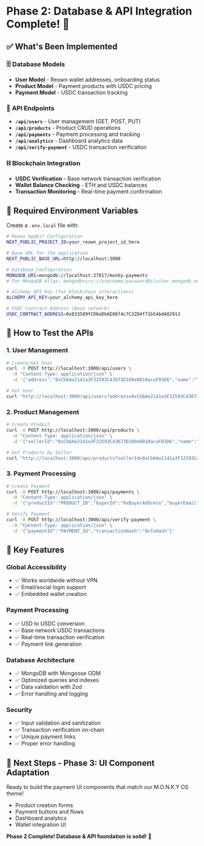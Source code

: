 # Phase 2: Database & API Integration Complete! 🚀

## ✅ What's Been Implemented

### 🗄️ **Database Models**
- **User Model** - Reown wallet addresses, onboarding status
- **Product Model** - Payment products with USDC pricing
- **Payment Model** - USDC transaction tracking

### 🔌 **API Endpoints**
- **`/api/users`** - User management (GET, POST, PUT)
- **`/api/products`** - Product CRUD operations
- **`/api/payments`** - Payment processing and tracking
- **`/api/analytics`** - Dashboard analytics data
- **`/api/verify-payment`** - USDC transaction verification

### ⛓️ **Blockchain Integration**
- **USDC Verification** - Base network transaction verification
- **Wallet Balance Checking** - ETH and USDC balances
- **Transaction Monitoring** - Real-time payment confirmation

## 🔧 **Required Environment Variables**

Create a `.env.local` file with:

```bash
# Reown AppKit Configuration
NEXT_PUBLIC_PROJECT_ID=your_reown_project_id_here

# Base URL for the application
NEXT_PUBLIC_BASE_URL=http://localhost:3000

# Database Configuration
MONGODB_URI=mongodb://localhost:27017/monky-payments
# For MongoDB Atlas: mongodb+srv://username:password@cluster.mongodb.net/monky-payments

# Alchemy API Key (for blockchain interactions)
ALCHEMY_API_KEY=your_alchemy_api_key_here

# USDC Contract Address (Base network)
USDC_CONTRACT_ADDRESS=0x833589fCD6eDb6E08f4c7C32D4f71b54bdA02913
```

## 🚀 **How to Test the APIs**

### 1. **User Management**
```bash
# Create/Get User
curl -X POST http://localhost:3000/api/users \
  -H "Content-Type: application/json" \
  -d '{"address":"0xCb6Ae2141a3F32593C43673D109e0010acaF03D6","name":"Test User"}'

# Get User
curl "http://localhost:3000/api/users?address=0xCb6Ae2141a3F32593C43673D109e0010acaF03D6"
```

### 2. **Product Management**
```bash
# Create Product
curl -X POST http://localhost:3000/api/products \
  -H "Content-Type: application/json" \
  -d '{"sellerId":"0xCb6Ae2141a3F32593C43673D109e0010acaF03D6","name":"Test Product","description":"A test product","priceUSD":10.00}'

# Get Products by Seller
curl "http://localhost:3000/api/products?sellerId=0xCb6Ae2141a3F32593C43673D109e0010acaF03D6"
```

### 3. **Payment Processing**
```bash
# Create Payment
curl -X POST http://localhost:3000/api/payments \
  -H "Content-Type: application/json" \
  -d '{"productId":"PRODUCT_ID","buyerId":"0xBuyerAddress","buyerEmail":"buyer@example.com"}'

# Verify Payment
curl -X POST http://localhost:3000/api/verify-payment \
  -H "Content-Type: application/json" \
  -d '{"paymentId":"PAYMENT_ID","transactionHash":"0xTxHash"}'
```

## 🎯 **Key Features**

### **Global Accessibility**
- ✅ Works worldwide without VPN
- ✅ Email/social login support
- ✅ Embedded wallet creation

### **Payment Processing**
- ✅ USD to USDC conversion
- ✅ Base network USDC transactions
- ✅ Real-time transaction verification
- ✅ Payment link generation

### **Database Architecture**
- ✅ MongoDB with Mongoose ODM
- ✅ Optimized queries and indexes
- ✅ Data validation with Zod
- ✅ Error handling and logging

### **Security**
- ✅ Input validation and sanitization
- ✅ Transaction verification on-chain
- ✅ Unique payment links
- ✅ Proper error handling

## 🔄 **Next Steps - Phase 3: UI Component Adaptation**

Ready to build the payment UI components that match our M.O.N.K.Y OS theme!

- Product creation forms
- Payment buttons and flows
- Dashboard analytics
- Wallet integration UI

**Phase 2 Complete! Database & API foundation is solid!** 🚀
